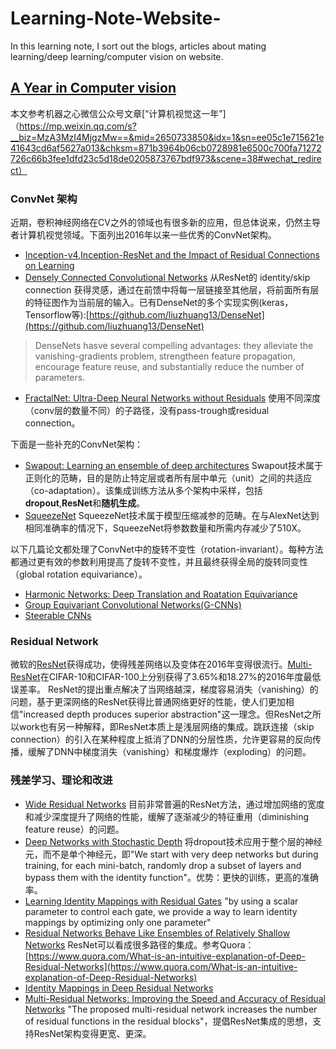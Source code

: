 # Learning-Note-Website-
In this learning note, I sort out the blogs, articles about mating learning/deep learning/computer vision on website.

## [A Year in Computer vision](www.themtank.org/pdfs/AyearofComputerVisionPDF.pdf)
本文参考机器之心微信公众号文章[“计算机视觉这一年”]（https://mp.weixin.qq.com/s?__biz=MzA3MzI4MjgzMw==&mid=2650733850&idx=1&sn=ee05c1e715621e41643cd6af5627a013&chksm=871b3964b06cb0728981e6500c700fa71272726c66b3fee1dfd23c5d18de0205873767bdf973&scene=38#wechat_redirect）

### ConvNet 架构
近期，卷积神经网络在CV之外的领域也有很多新的应用，但总体说来，仍然主导者计算机视觉领域。下面列出2016年以来一些优秀的ConvNet架构。
- [Inception-v4,Inception-ResNet and the Impact of Residual Connections on Learning](http://arxiv.org/pdf/1602.07261v2.pdf)
- [Densely Connected Convolutional Networks](http://arxiv.org/pdf/1608.06993v3) 从ResNet的 identity/skip connection 获得灵感，通过在前馈中将每一层链接至其他层，将前面所有层的特征图作为当前层的输入。已有DenseNet的多个实现实例(keras，Tensorflow等):[https://github.com/liuzhuang13/DenseNet](https://github.com/liuzhuang13/DenseNet)
> DenseNets hasve several compelling advantages: they alleviate the vanishing-gradients problem, strengtheen feature propagation, encourage feature reuse, and substantially reduce the number of parameters.
- [FractalNet: Ultra-Deep Neural Networks without Residuals](https://arxiv.org/pdf/1605.07648v2.pdf) 使用不同深度（conv层的数量不同）的子路径，没有pass-trough或residual connection。

下面是一些补充的ConvNet架构：
- [Swapout: Learning an ensemble of deep architectures](https://arxiv.org/pdf/1605.06465v1.pdf) Swapout技术属于正则化的范畴，目的是防止特定层或者所有层中单元（unit）之间的共适应（co-adaptation）。该集成训练方法从多个架构中采样，包括**dropout**,**ResNet**和**随机生成**。
- [SqueezeNet](https://arxiv.org/pdf/1602.07360v4.pdf) SqueezeNet技术属于模型压缩减参的范畴。在与AlexNet达到相同准确率的情况下，SqueezeNet将参数数量和所需内存减少了510X。

以下几篇论文都处理了ConvNet中的旋转不变性（rotation-invariant）。每种方法都通过更有效的参数利用提高了旋转不变性，并且最终获得全局的旋转同变性（global rotation equivariance）。
- [Harmonic Networks: Deep Translation and Roatation Equivariance](https://arxiv.org/pdf/1612.04642v1.pdf)
- [Group Equivariant Convolutional Networks(G-CNNs)](https://arxiv.org/pdf/1602.07576v3.pdf)
- [Steerable CNNs](https://arxiv.org/pdf/1612.08498v1.pdf)

### Residual Network
微软的[ResNet](https://arxiv.org/pdf/1512.03385v1.pdf)获得成功，使得残差网络以及变体在2016年变得很流行。[Multi-ResNet](https://arxiv.org/pdf/1609.05672v3.pdf)在CIFAR-10和CIFAR-100上分别获得了3.65%和18.27%的2016年度最低误差率。
ResNet的提出重点解决了当网络越深，梯度容易消失（vanishing）的问题，基于更深网络的ResNet获得比普通网络更好的性能，使人们更加相信"increased depth produces superior abstraction"这一理念。但ResNet之所以work也有另一种解释，即ResNet本质上是浅层网络的集成。跳跃连接（skip connection）的引入在某种程度上抵消了DNN的分层性质，允许更容易的反向传播，缓解了DNN中梯度消失（vanishing）和梯度爆炸（exploding）的问题。

### 残差学习、理论和改进
- [Wide Residual Networks](https://arxiv.org/pdf/1605.07146v3.pdf) 目前非常普遍的ResNet方法，通过增加网络的宽度和减少深度提升了网络的性能，缓解了逐渐减少的特征重用（diminishing feature reuse）的问题。
- [Deep Networks with Stochastic Depth](https://arxiv.org/pdf/1603.09382v3.pdf) 将dropout技术应用于整个层的神经元，而不是单个神经元，即"We start with very deep networks but during training, for each mini-batch, randomly drop a subset of layers and bypass them with the identity function"。优势：更快的训练，更高的准确率。
- [Learning Identity Mappings with Residual Gates](https://arxiv.org/pdf/1611.01260v2.pdf) "by using a scalar parameter to control each gate, we provide a way to learn identity mappings by optimizing only one parameter"
- [Residual Networks Behave Like Ensembles of Relatively Shallow Networks](https://arxiv.org/pdf/1605.06431v2.pdf) ResNet可以看成很多路径的集成。参考Quora：[https://www.quora.com/What-is-an-intuitive-explanation-of-Deep-Residual-Networks](https://www.quora.com/What-is-an-intuitive-explanation-of-Deep-Residual-Networks)
- [Identity Mappings in Deep Residual Networks](https://arxiv.org/pdf/1603.05027v3.pdf)
- [Multi-Residual Networks: Improving the Speed and Accuracy of Residual Networks](https://arxiv.org/pdf/1609.05672v3.pdf) "The proposed multi-residual network increases the number of residual functions in the residual blocks"，提倡ResNet集成的思想，支持ResNet架构变得更宽、更深。




